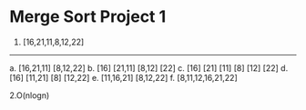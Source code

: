 # Merge Sort Project 1 #
1.	[16,21,11,8,12,22]
-----------------------
  a.	[16,21,11]    [8,12,22]
  b.	 [16] [21,11]   [8,12] [22]
  c.	[16] [21] [11]  [8] [12] [22]
  d.	[16] [11,21]  [8] [12,22]
  e.	[11,16,21]  [8,12,22]
  f.	[8,11,12,16,21,22]
  
2.O(nlogn) 
